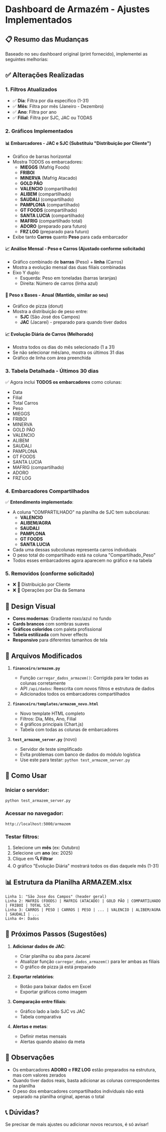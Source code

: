 # Dashboard de Armazém - Ajustes Implementados

## 📋 Resumo das Mudanças

Baseado no seu dashboard original (print fornecido), implementei as seguintes melhorias:

## ✅ Alterações Realizadas

### 1. **Filtros Atualizados**
- ✅ **Dia**: Filtra por dia específico (1-31)
- ✅ **Mês**: Filtra por mês (Janeiro - Dezembro)
- ✅ **Ano**: Filtra por ano
- ✅ **Filial**: Filtra por SJC, JAC ou TODAS

### 2. **Gráficos Implementados**

#### 📊 **Embarcadores - JAC e SJC** (Substituiu "Distribuição por Cliente")
- Gráfico de barras horizontal
- Mostra TODOS os embarcadores:
  - **MIEGGS** (Mafrig Foods)
  - **FRIBOI**
  - **MINERVA** (Mafrig Atacado)
  - **GOLD PÃO**
  - **VALENCIO** (compartilhado)
  - **ALIBEM** (compartilhado)
  - **SAUDALI** (compartilhado)
  - **PAMPLONA** (compartilhado)
  - **GT FOODS** (compartilhado)
  - **SANTA LUCIA** (compartilhado)
  - **MAFRIG** (compartilhado total)
  - **ADORO** (preparado para futuro)
  - **FRZ LOG** (preparado para futuro)
- Exibe tanto **Carros** quanto **Peso** para cada embarcador

#### 📈 **Análise Mensal - Peso e Carros** (Ajustado conforme solicitado)
- Gráfico combinado de **barras** (Peso) + **linha** (Carros)
- Mostra a evolução mensal das duas filiais combinadas
- Eixo Y duplo:
  - Esquerda: Peso em toneladas (barras laranjas)
  - Direita: Número de carros (linha azul)

#### 🥧 **Peso x Bases - Anual** (Mantido, similar ao seu)
- Gráfico de pizza (donut)
- Mostra a distribuição de peso entre:
  - **SJC** (São José dos Campos)
  - **JAC** (Jacareí) - preparado para quando tiver dados

#### 📈 **Evolução Diária de Carros** (Melhorado)
- Mostra todos os dias do mês selecionado (1 a 31)
- Se não selecionar mês/ano, mostra os últimos 31 dias
- Gráfico de linha com área preenchida

### 3. **Tabela Detalhada - Últimos 30 dias**
✅ Agora inclui **TODOS os embarcadores** como colunas:
- Data
- Filial
- Total Carros
- Peso
- MIEGGS
- FRIBOI
- MINERVA
- GOLD PÃO
- VALENCIO
- ALIBEM
- SAUDALI
- PAMPLONA
- GT FOODS
- SANTA LUCIA
- MAFRIG (compartilhado)
- ADORO
- FRZ LOG

### 4. **Embarcadores Compartilhados**
✅ **Entendimento implementado**:
- A coluna "COMPARTILHADO" na planilha de SJC tem subcolunas:
  - **VALENCIO**
  - **ALIBEM/AGRA**
  - **SAUDALI**
  - **PAMPLONA**
  - **GT FOODS**
  - **SANTA LUCIA**
- Cada uma dessas subcolunas representa carros individuais
- O peso total do compartilhado está na coluna "Compartilhado_Peso"
- Todos esses embarcadores agora aparecem no gráfico e na tabela

### 5. **Removidos** (conforme solicitado)
- ❌ 🥧 Distribuição por Cliente
- ❌ 📅 Operações por Dia da Semana

## 🎨 Design Visual

- **Cores modernas**: Gradiente roxo/azul no fundo
- **Cards brancos** com sombras suaves
- **Gráficos coloridos** com paleta profissional
- **Tabela estilizada** com hover effects
- **Responsivo** para diferentes tamanhos de tela

## 📂 Arquivos Modificados

1. **`financeiro/armazem.py`**
   - Função `carregar_dados_armazem()`: Corrigida para ler todas as colunas corretamente
   - API `/api/dados`: Reescrita com novos filtros e estrutura de dados
   - Adicionados todos os embarcadores compartilhados

2. **`financeiro/templates/armazem_novo.html`**
   - Novo template HTML completo
   - Filtros: Dia, Mês, Ano, Filial
   - 4 gráficos principais (Chart.js)
   - Tabela com todas as colunas de embarcadores

3. **`test_armazem_server.py`** (novo)
   - Servidor de teste simplificado
   - Evita problemas com banco de dados do módulo logística
   - Use este para testar: `python test_armazem_server.py`

## 🚀 Como Usar

### Iniciar o servidor:
```bash
python test_armazem_server.py
```

### Acessar no navegador:
```
http://localhost:5000/armazem
```

### Testar filtros:
1. Selecione um **mês** (ex: Outubro)
2. Selecione um **ano** (ex: 2025)
3. Clique em **🔍 Filtrar**
4. O gráfico "Evolução Diária" mostrará todos os dias daquele mês (1-31)

## 📊 Estrutura da Planilha ARMAZEM.xlsx

```
Linha 1: "São Jose dos Campos" (header geral)
Linha 2: MAFRIG (FOODS) | MAFRIG (ATACADO) | GOLD PÃO | COMPARTILHADO | FRIBOI | TOTAL SJC
Linha 3: CARROS | PESO | CARROS | PESO | ... | VALENCIO | ALIBEM/AGRA | SAUDALI | ...
Linha 4+: Dados
```

## 🔄 Próximos Passos (Sugestões)

1. **Adicionar dados de JAC**:
   - Criar planilha ou aba para Jacareí
   - Atualizar função `carregar_dados_armazem()` para ler ambas as filiais
   - O gráfico de pizza já está preparado

2. **Exportar relatórios**:
   - Botão para baixar dados em Excel
   - Exportar gráficos como imagem

3. **Comparação entre filiais**:
   - Gráfico lado a lado SJC vs JAC
   - Tabela comparativa

4. **Alertas e metas**:
   - Definir metas mensais
   - Alertas quando abaixo da meta

## 🐛 Observações

- Os embarcadores **ADORO** e **FRZ LOG** estão preparados na estrutura, mas com valores zerados
- Quando tiver dados reais, basta adicionar as colunas correspondentes na planilha
- O peso dos embarcadores compartilhados individuais não está separado na planilha original, apenas o total

## 📞 Dúvidas?

Se precisar de mais ajustes ou adicionar novos recursos, é só avisar!
